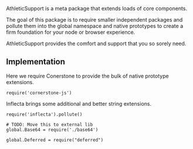 AthleticSupport is a meta package that extends loads of core components.

The goal of this package is to require smaller independent packages and pollute them into the global namespace and native prototypes to create a firm foundation for your node or browser experience.

AthleticSupport provides the comfort and support that you so sorely need.

Implementation
--------------

Here we require Conerstone to provide the bulk of native prototype extensions.

    require('cornerstone-js')

Inflecta brings some additional and better string extensions.

    require('inflecta').pollute()

    # TODO: Move this to external lib
    global.Base64 = require('./base64')

    global.Deferred = require("deferred")
